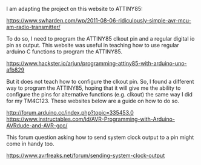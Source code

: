 
I am adapting the project on this website to ATTINY85:

https://www.swharden.com/wp/2011-08-06-ridiculously-simple-avr-mcu-am-radio-transmitter/

To do so, I need to program the ATTINY85 clkout pin and a regular digital io pin as output. This website was useful in teaching how to use regular arduino C functions to program the ATTINY85.

https://www.hackster.io/arjun/programming-attiny85-with-arduino-uno-afb829

But it does not teach how to configure the clkout pin. So, I found a different way to program the ATTINY85, hoping that it will give me the ability to configure the pins for alternative functions (e.g. clkout) the same way I did for my TM4C123. These websites below are a guide on how to do so.

http://forum.arduino.cc/index.php?topic=335453.0
https://www.instructables.com/id/AVR-Programming-with-Arduino-AVRdude-and-AVR-gcc/

This forum question asking how to send system clock output to a pin might come in handy too.

https://www.avrfreaks.net/forum/sending-system-clock-output
